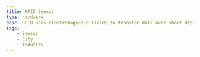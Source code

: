 ```yaml
---
title: RFID Sensor
type: hardware
desc: RFID uses electromagnetic fields to transfer data over short distances.
tags:
    - Sensor
    - City
    - Industry
---
```

